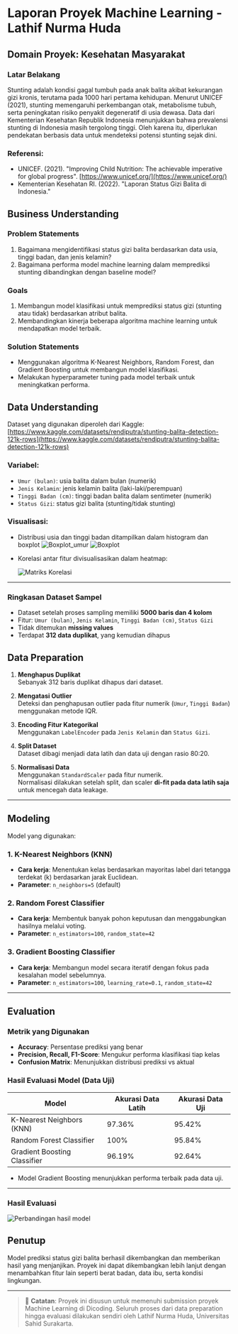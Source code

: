# Laporan Proyek Machine Learning - Lathif Nurma Huda

## Domain Proyek: Kesehatan Masyarakat

### Latar Belakang

Stunting adalah kondisi gagal tumbuh pada anak balita akibat kekurangan gizi kronis, terutama pada 1000 hari pertama kehidupan. Menurut UNICEF (2021), stunting memengaruhi perkembangan otak, metabolisme tubuh, serta peningkatan risiko penyakit degeneratif di usia dewasa. Data dari Kementerian Kesehatan Republik Indonesia menunjukkan bahwa prevalensi stunting di Indonesia masih tergolong tinggi. Oleh karena itu, diperlukan pendekatan berbasis data untuk mendeteksi potensi stunting sejak dini.

### Referensi:

- UNICEF. (2021). "Improving Child Nutrition: The achievable imperative for global progress". [https://www.unicef.org/](https://www.unicef.org/)
- Kementerian Kesehatan RI. (2022). "Laporan Status Gizi Balita di Indonesia."

## Business Understanding

### Problem Statements

1. Bagaimana mengidentifikasi status gizi balita berdasarkan data usia, tinggi badan, dan jenis kelamin?
2. Bagaimana performa model machine learning dalam memprediksi stunting dibandingkan dengan baseline model?

### Goals

1. Membangun model klasifikasi untuk memprediksi status gizi (stunting atau tidak) berdasarkan atribut balita.
2. Membandingkan kinerja beberapa algoritma machine learning untuk mendapatkan model terbaik.

### Solution Statements

- Menggunakan algoritma K-Nearest Neighbors, Random Forest, dan Gradient Boosting untuk membangun model klasifikasi.
- Melakukan hyperparameter tuning pada model terbaik untuk meningkatkan performa.

## Data Understanding

Dataset yang digunakan diperoleh dari Kaggle:
[https://www.kaggle.com/datasets/rendiputra/stunting-balita-detection-121k-rows](https://www.kaggle.com/datasets/rendiputra/stunting-balita-detection-121k-rows)

### Variabel:

- `Umur (bulan)`: usia balita dalam bulan (numerik)
- `Jenis Kelamin`: jenis kelamin balita (laki-laki/perempuan)
- `Tinggi Badan (cm)`: tinggi badan balita dalam sentimeter (numerik)
- `Status Gizi`: status gizi balita (stunting/tidak stunting)

### Visualisasi:

- Distribusi usia dan tinggi badan ditampilkan dalam histogram dan boxplot
  ![Boxplot_umur](https://github.com/lathifhuda/Submission_Machine_Learning_Terapan/blob/main/boxplot%20umur.png)
  ![Boxplot](https://github.com/lathifhuda/Submission_Machine_Learning_Terapan/blob/main/boxplot.png)
- Korelasi antar fitur divisualisasikan dalam heatmap:

  ![Matriks Korelasi](https://github.com/lathifhuda/Submission_Machine_Learning_Terapan/raw/main/matrik%20korelasi.png)

---

### Ringkasan Dataset Sampel

- Dataset setelah proses sampling memiliki **5000 baris dan 4 kolom**
- Fitur: `Umur (bulan)`, `Jenis Kelamin`, `Tinggi Badan (cm)`, `Status Gizi`
- Tidak ditemukan **missing values**
- Terdapat **312 data duplikat**, yang kemudian dihapus

## Data Preparation

1. **Menghapus Duplikat**  
   Sebanyak 312 baris duplikat dihapus dari dataset.

2. **Mengatasi Outlier**  
   Deteksi dan penghapusan outlier pada fitur numerik (`Umur`, `Tinggi Badan`) menggunakan metode IQR.

3. **Encoding Fitur Kategorikal**  
   Menggunakan `LabelEncoder` pada `Jenis Kelamin` dan `Status Gizi`.

4. **Split Dataset**  
   Dataset dibagi menjadi data latih dan data uji dengan rasio 80:20.

5. **Normalisasi Data**  
   Menggunakan `StandardScaler` pada fitur numerik.  
   Normalisasi dilakukan setelah split, dan scaler **di-fit pada data latih saja** untuk mencegah data leakage.

---


## Modeling

Model yang digunakan:

### 1. K-Nearest Neighbors (KNN)

- **Cara kerja**: Menentukan kelas berdasarkan mayoritas label dari tetangga terdekat (k) berdasarkan jarak Euclidean.
- **Parameter**: `n_neighbors=5` (default)

### 2. Random Forest Classifier

- **Cara kerja**: Membentuk banyak pohon keputusan dan menggabungkan hasilnya melalui voting.
- **Parameter**: `n_estimators=100`, `random_state=42`

### 3. Gradient Boosting Classifier

- **Cara kerja**: Membangun model secara iteratif dengan fokus pada kesalahan model sebelumnya.
- **Parameter**: `n_estimators=100`, `learning_rate=0.1`, `random_state=42`

---

## Evaluation

### Metrik yang Digunakan

- **Accuracy**: Persentase prediksi yang benar
- **Precision, Recall, F1-Score**: Mengukur performa klasifikasi tiap kelas
- **Confusion Matrix**: Menunjukkan distribusi prediksi vs aktual

### Hasil Evaluasi Model (Data Uji)

| Model                        | Akurasi Data Latih | Akurasi Data Uji |
| ---------------------------- | ------------------ | ---------------- |
| K-Nearest Neighbors (KNN)    | 97.36%             | 95.42%           |
| Random Forest Classifier     | 100%               | 95.84%           |
| Gradient Boosting Classifier | 96.19%             | 92.64%           |


- Model Gradient Boosting menunjukkan performa terbaik pada data uji.

---


### Hasil Evaluasi

![Perbandingan hasil model](https://github.com/lathifhuda/Submission_Machine_Learning_Terapan/blob/main/evaluasi%20model.png)

## Penutup

Model prediksi status gizi balita berhasil dikembangkan dan memberikan hasil yang menjanjikan. Proyek ini dapat dikembangkan lebih lanjut dengan menambahkan fitur lain seperti berat badan, data ibu, serta kondisi lingkungan.

---

> 📌 **Catatan**: Proyek ini disusun untuk memenuhi submission proyek Machine Learning di Dicoding. Seluruh proses dari data preparation hingga evaluasi dilakukan sendiri oleh Lathif Nurma Huda, Universitas Sahid Surakarta.
